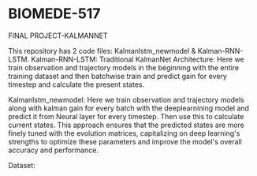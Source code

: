 # BIOMEDE-517
FINAL PROJECT-KALMANNET

This repository has 2 code files: Kalmanlstm_newmodel & Kalman-RNN-LSTM.
Kalman-RNN-LSTM:
Traditional KalmanNet Architecture: Here we train observation and trajectory models in the beginning with the entire training dataset and then batchwise train and predict gain for every timestep and calculate the present states.


Kalmanlstm_newmodel:
Here we train observation and trajectory models along with kalman gain for every batch with the deeplearnining model and predict it from Neural layer for every timestep. Then use this to calculate current states. This approach ensures that the predicted states are more finely tuned with the evolution matrices, capitalizing on deep learning's strengths to optimize these parameters and improve the model's overall accuracy and performance.

Dataset:
